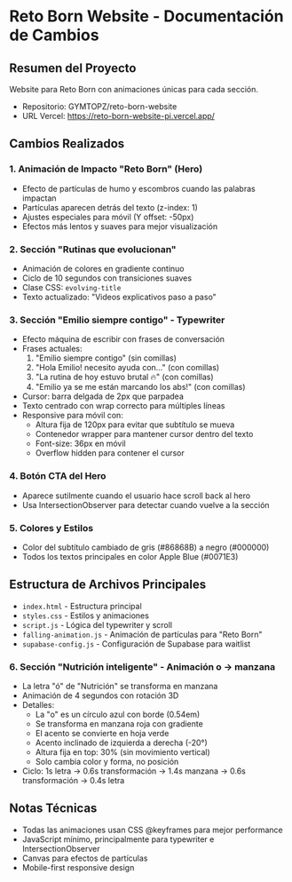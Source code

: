 # Reto Born Website - Documentación de Cambios

## Resumen del Proyecto
Website para Reto Born con animaciones únicas para cada sección.
- Repositorio: GYMTOPZ/reto-born-website
- URL Vercel: https://reto-born-website-pi.vercel.app/

## Cambios Realizados

### 1. Animación de Impacto "Reto Born" (Hero)
- Efecto de partículas de humo y escombros cuando las palabras impactan
- Partículas aparecen detrás del texto (z-index: 1)
- Ajustes especiales para móvil (Y offset: -50px)
- Efectos más lentos y suaves para mejor visualización

### 2. Sección "Rutinas que evolucionan"
- Animación de colores en gradiente continuo
- Ciclo de 10 segundos con transiciones suaves
- Clase CSS: `evolving-title`
- Texto actualizado: "Videos explicativos paso a paso"

### 3. Sección "Emilio siempre contigo" - Typewriter
- Efecto máquina de escribir con frases de conversación
- Frases actuales:
  1. "Emilio siempre contigo" (sin comillas)
  2. "Hola Emilio! necesito ayuda con..." (con comillas)
  3. "La rutina de hoy estuvo brutal 🔥" (con comillas)
  4. "Emilio ya se me están marcando los abs!" (con comillas)
- Cursor: barra delgada de 2px que parpadea
- Texto centrado con wrap correcto para múltiples líneas
- Responsive para móvil con:
  - Altura fija de 120px para evitar que subtítulo se mueva
  - Contenedor wrapper para mantener cursor dentro del texto
  - Font-size: 36px en móvil
  - Overflow hidden para contener el cursor

### 4. Botón CTA del Hero
- Aparece sutilmente cuando el usuario hace scroll back al hero
- Usa IntersectionObserver para detectar cuando vuelve a la sección

### 5. Colores y Estilos
- Color del subtítulo cambiado de gris (#86868B) a negro (#000000)
- Todos los textos principales en color Apple Blue (#0071E3)

## Estructura de Archivos Principales

- `index.html` - Estructura principal
- `styles.css` - Estilos y animaciones
- `script.js` - Lógica del typewriter y scroll
- `falling-animation.js` - Animación de partículas para "Reto Born"
- `supabase-config.js` - Configuración de Supabase para waitlist

### 6. Sección "Nutrición inteligente" - Animación o → manzana
- La letra "ó" de "Nutrición" se transforma en manzana
- Animación de 4 segundos con rotación 3D
- Detalles:
  - La "o" es un círculo azul con borde (0.54em)
  - Se transforma en manzana roja con gradiente
  - El acento se convierte en hoja verde
  - Acento inclinado de izquierda a derecha (-20°)
  - Altura fija en top: 30% (sin movimiento vertical)
  - Solo cambia color y forma, no posición
- Ciclo: 1s letra → 0.6s transformación → 1.4s manzana → 0.6s transformación → 0.4s letra

## Notas Técnicas
- Todas las animaciones usan CSS @keyframes para mejor performance
- JavaScript mínimo, principalmente para typewriter e IntersectionObserver
- Canvas para efectos de partículas
- Mobile-first responsive design